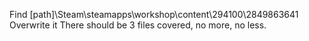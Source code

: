 Find [path]\Steam\steamapps\workshop\content\294100\2849863641 
Overwrite it
There should be 3 files covered, no more, no less.

